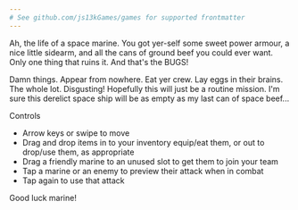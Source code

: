 ```yaml
---
# See github.com/js13kGames/games for supported frontmatter
---
```

Ah, the life of a space marine. You got yer-self some sweet power armour, a nice little sidearm, and all the cans of ground beef you could ever want. Only one thing that ruins it. And that's the BUGS!

Damn things. Appear from nowhere. Eat yer crew. Lay eggs in their brains. The whole lot. Disgusting! Hopefully this will just be a routine mission. I'm sure this derelict space ship will be as empty as my last can of space beef...

Controls

* Arrow keys or swipe to move
* Drag and drop items in to your inventory equip/eat them, or out to drop/use them, as appropriate
* Drag a friendly marine to an unused slot to get them to join your team
* Tap a marine or an enemy to preview their attack when in combat
* Tap again to use that attack

Good luck marine!